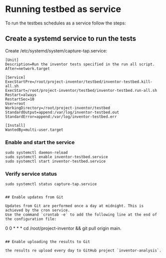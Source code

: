 # Running testbed as service

To run the testbes schedules as a service follow the steps:

## Create a systemd service to run the tests

Create /etc/systemd/system/capture-tap.service:

```
[Unit]
Description=Run the inventor tests specified in the run all script.
After=network.target

[Service]
ExecStartPre=/root/project-inventor/testbed/inventor-testbed.kill-all.sh
ExecStart=/root/project-inventor/testbed/inventor-testbed.run-all.sh
Restart=always
RestartSec=10
User=root
WorkingDirectory=/root/project-inventor/testbed
StandardOutput=append:/var/log/inventor-testbed.out
StandardError=append:/var/log/inventor-testbed.err

[Install]
WantedBy=multi-user.target
```

### Enable and start the service

```
sudo systemctl daemon-reload
sudo systemctl enable inventor-testbed.service
sudo systemctl start inventor-testbed.service
```

### Verify service status

```
sudo systemctl status capture-tap.service


## Enable updates from Git

Updates from Git are performed once a day at midnight. This is achieved by the cron service.
Use the command `crontab -e` to add the following line at the end of the configuration file:

```
0 0 * * * cd /root/project-inventor && git pull origin main.
```

## Enable uploading the results to Git

the results re upload every day to GitHub project `inventor-analysis`.


